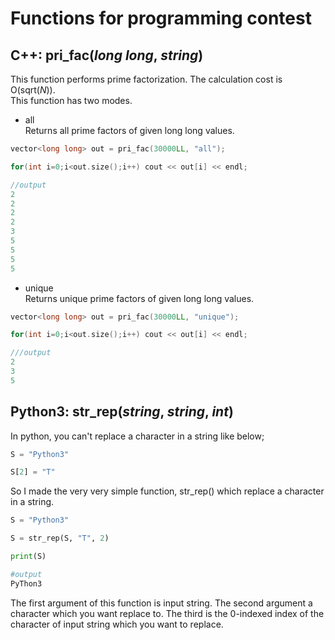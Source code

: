 # Functions for programming contest

## C++: pri_fac(*long long*, *string*)
This function performs prime factorization. The calculation cost is O(sqrt(*N*)).  
This function has two modes.

- all  
Returns all prime factors of given long long values.
```cpp
vector<long long> out = pri_fac(30000LL, "all");

for(int i=0;i<out.size();i++) cout << out[i] << endl;

//output
2
2
2
2
3
5
5
5
5
```

- unique  
Returns unique prime factors of given long long  values.
```cpp
vector<long long> out = pri_fac(30000LL, "unique");

for(int i=0;i<out.size();i++) cout << out[i] << endl;

///output
2
3
5
```

## Python3: str_rep(*string*, *string*, *int*)

In python, you can't replace a character in a string like below;

```python
S = "Python3"

S[2] = "T"
```

So I made the very very simple function, str_rep() which replace a character in a string.

```python
S = "Python3"

S = str_rep(S, "T", 2)

print(S)

#output
PyThon3
```
The first argument of this function is input string. The second argument a character which you want replace to. The third is the 0-indexed index of the character of input string which you want to replace.
